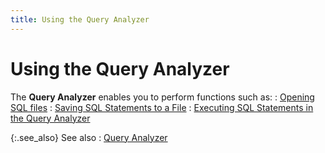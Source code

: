 ```yaml
---
title: Using the Query Analyzer
---
```


# Using the Query Analyzer


The **Query Analyzer** enables you  to perform functions such as:
: [Opening  SQL files]({{site.advutl_baseurl}}/misc/db_explorer_opening_sql_files.html)
: [Saving  SQL Statements to a File]({{site.advutl_baseurl}}/misc/db_explorer_saving_sql_statements_to_a_file.html)
: [Executing  SQL Statements in the Query Analyzer]({{site.advutl_baseurl}}/misc/db_explorer_executing_sql_statements_in_the_query_analyzer.html)


{:.see_also}
See also
: [Query Analyzer]({{site.advutl_baseurl}}/misc/db_explorer_query_analyzer.html)
